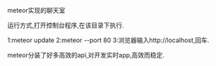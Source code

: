 meteor实现的聊天室

运行方式,打开控制台程序,在该目录下执行.

1:meteor update 
2:meteor --port 80
3:浏览器输入http://localhost,回车.

meteor分装了好多高效的api,对开发实时app,高效而稳定.

